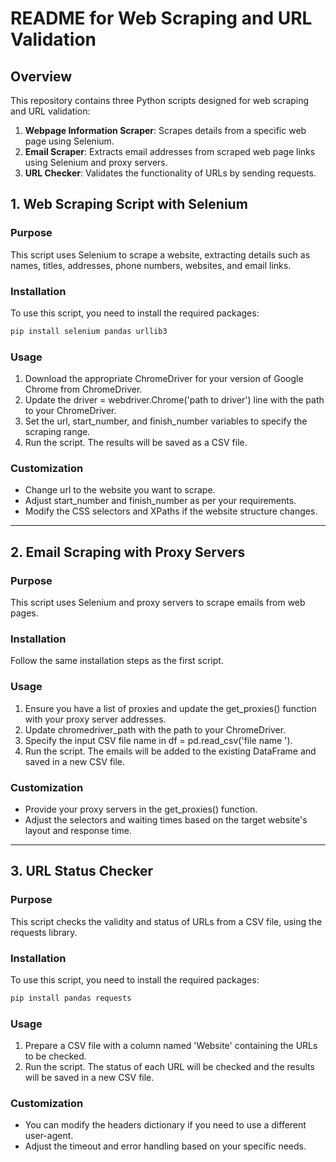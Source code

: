 # README for  Web Scraping and URL Validation

## Overview

This repository contains three Python scripts designed for web scraping and URL validation:
1. **Webpage Information Scraper**: Scrapes details from a specific web page using Selenium.
2. **Email Scraper**: Extracts email addresses from scraped web page links using Selenium and proxy servers.
3. **URL Checker**: Validates the functionality of URLs by sending requests.


## 1. Web Scraping Script with Selenium
### Purpose
This script uses Selenium to scrape a website, extracting details such as names, titles, addresses, phone numbers, websites, and email links.

### Installation
To use this script, you need to install the required packages:

```bash
pip install selenium pandas urllib3
```

### Usage
1. Download the appropriate ChromeDriver for your version of Google Chrome from ChromeDriver.
2. Update the driver = webdriver.Chrome('path to driver') line with the path to your ChromeDriver.
3. Set the url, start_number, and finish_number variables to specify the scraping range.
4. Run the script. The results will be saved as a CSV file.

### Customization
- Change url to the website you want to scrape.
- Adjust start_number and finish_number as per your requirements.
- Modify the CSS selectors and XPaths if the website structure changes.

---

## 2. Email Scraping with Proxy Servers
### Purpose
This script uses Selenium and proxy servers to scrape emails from web pages.

### Installation
Follow the same installation steps as the first script.

### Usage
1. Ensure you have a list of proxies and update the get_proxies() function with your proxy server addresses.
2. Update chromedriver_path with the path to your ChromeDriver.
3. Specify the input CSV file name in df = pd.read_csv('file name ').
4. Run the script. The emails will be added to the existing DataFrame and saved in a new CSV file.

   
### Customization
- Provide your proxy servers in the get_proxies() function.
- Adjust the selectors and waiting times based on the target website's layout and response time.

---

## 3. URL Status Checker
### Purpose
This script checks the validity and status of URLs from a CSV file, using the requests library.

### Installation

To use this script, you need to install the required packages:
```bash
pip install pandas requests
```
### Usage

1. Prepare a CSV file with a column named 'Website' containing the URLs to be checked.
2. Run the script. The status of each URL will be checked and the results will be saved in a new CSV file.

### Customization

- You can modify the headers dictionary if you need to use a different user-agent.
- Adjust the timeout and error handling based on your specific needs.
